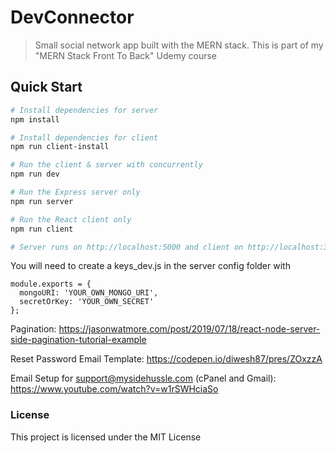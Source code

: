 # DevConnector

> Small social network app built with the MERN stack. This is part of my "MERN Stack Front To Back" Udemy course

## Quick Start

```bash
# Install dependencies for server
npm install

# Install dependencies for client
npm run client-install

# Run the client & server with concurrently
npm run dev

# Run the Express server only
npm run server

# Run the React client only
npm run client

# Server runs on http://localhost:5000 and client on http://localhost:3000
```

You will need to create a keys_dev.js in the server config folder with

```
module.exports = {
  mongoURI: 'YOUR_OWN_MONGO_URI',
  secretOrKey: 'YOUR_OWN_SECRET'
};
```

Pagination:
https://jasonwatmore.com/post/2019/07/18/react-node-server-side-pagination-tutorial-example

Reset Password Email Template:
https://codepen.io/diwesh87/pres/ZOxzzA

Email Setup for support@mysidehussle.com (cPanel and Gmail):
https://www.youtube.com/watch?v=w1rSWHciaSo

### License

This project is licensed under the MIT License
